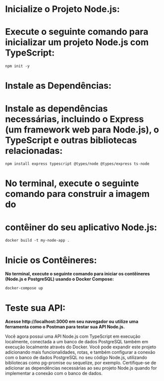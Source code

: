 
# Inicialize o Projeto Node.js:
# Execute o seguinte comando para inicializar um projeto Node.js com TypeScript:

`npm init -y`

# Instale as Dependências:
# Instale as dependências necessárias, incluindo o Express (um framework web para Node.js), o TypeScript e outras bibliotecas relacionadas:

`npm install express typescript @types/node @types/express ts-node`


# No terminal, execute o seguinte comando para construir a imagem do 
# contêiner do seu aplicativo Node.js:

`docker build -t my-node-app .`

# Inicie os Contêineres:

**No terminal, execute o seguinte comando para iniciar os contêineres**
**(Node.js e PostgreSQL) usando o Docker Compose:**

`docker-compose up`

# Teste sua API:

**Acesse http://localhost:3000 em seu navegador ou utilize uma ferramenta como o Postman para testar sua API Node.js.**

Você agora possui uma API Node.js com TypeScript em execução localmente, conectada a um banco de dados PostgreSQL também em execução localmente através do Docker. Você pode expandir este projeto adicionando mais funcionalidades, rotas, e também configurar a conexão com o banco de dados PostgreSQL no seu código Node.js, utilizando bibliotecas como pg-promise ou sequelize, por exemplo. Certifique-se de adicionar as dependências necessárias ao seu projeto Node.js quando for implementar a conexão com o banco de dados.